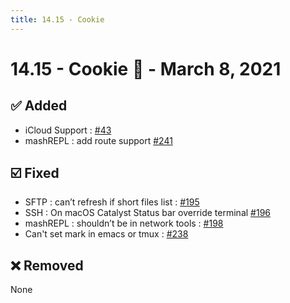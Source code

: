 ```yaml
---
title: 14.15 - Cookie
---
```

# 14.15 - Cookie :cookie: - March 8, 2021

## :white_check_mark: Added
* iCloud Support : [#43](https://github.com/isontheline/pro.webssh.net/issues/43)
* mashREPL : add route support [#241](https://github.com/isontheline/pro.webssh.net/issues/241)

## :ballot_box_with_check: Fixed
* SFTP : can’t refresh if short files list : [#195](https://github.com/isontheline/pro.webssh.net/issues/195)
* SSH : On macOS Catalyst Status bar override terminal [#196](https://github.com/isontheline/pro.webssh.net/issues/196)
* mashREPL : shouldn’t be in network tools : [#198](https://github.com/isontheline/pro.webssh.net/issues/198)
* Can't set mark in emacs or tmux : [#238](https://github.com/isontheline/pro.webssh.net/issues/238)

## :x: Removed
None